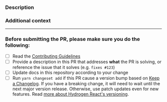 <!-- Thank you for contributing! -->

### Description

<!-- Insert your description here and provide info about what issue this PR is solving -->

### Additional context

<!-- e.g. is there anything you'd like reviewers to focus on? -->

---

### Before submitting the PR, please make sure you do the following:

- [ ] Read the [Contributing Guidelines](https://github.com/shopify/hydrogen-react/blob/main/contributing.md)
- [ ] Provide a description in this PR that addresses **what** the PR is solving, or reference the issue that it solves (e.g. `fixes #123`)
- [ ] Update docs in this repository according to your change
- [ ] Run `yarn changeset add` if this PR cause a version bump based on [Keep a Changelog](http://keepachangelog.com/en/1.0.0/). If you have a breaking change, it will need to wait until the next major version release. Otherwise, use patch updates even for new features. Read [more about Hydrogen React's versioning](https://github.com/shopify/hydrogen-react/blob/main/readme.md#versioning).
